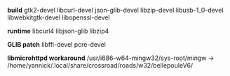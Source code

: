**build**
  gtk2-devel
  libcurl-devel
  json-glib-devel
  libzip-devel
  libusb-1_0-devel
  libwebkitgtk-devel
  libopenssl-devel

**runtime**
  libcurl4
  libjson-glib
  libzip4

**GLIB patch**
  libffi-devel
  pcre-devel

**libmicrohttpd workaround**
  /usr/i686-w64-mingw32/sys-root/mingw -> /home/yannick/.local/share/crossroad/roads/w32/bellepouleV6/
